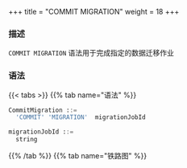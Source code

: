 +++
title = "COMMIT MIGRATION"
weight = 18
+++

### 描述

`COMMIT MIGRATION` 语法用于完成指定的数据迁移作业

### 语法

{{< tabs >}}
{{% tab name="语法" %}}
```sql
CommitMigration ::=
  'COMMIT' 'MIGRATION'  migrationJobId 

migrationJobId ::=
  string
```
{{% /tab %}}
{{% tab name="铁路图" %}}
<iframe frameborder="0" name="diagram" id="diagram" width="100%" height="100%"></iframe>
{{% /tab %}}
{{< /tabs >}}

### 补充说明

- `migrationJobId` 需要通过 [SHOW MIGRATION LIST](/cn/user-manual/shardingsphere-proxy/distsql/syntax/ral/migration/show-migration-list/) 语法查询获得

### 示例

- 完成指定的数据迁移作业

```sql
COMMIT MIGRATION 'j010180026753ef0e25d3932d94d1673ba551';
```

### 保留字

`COMMIT`、`MIGRATION`

### 相关链接

- [保留字](/cn/user-manual/shardingsphere-proxy/distsql/syntax/reserved-word/)
- [SHOW MIGRATION LIST](/cn/user-manual/shardingsphere-proxy/distsql/syntax/ral/migration/show-migration-list/)